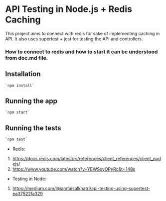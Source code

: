 # API Testing in Node.js + Redis Caching

This project aims to connect with redis for sake of implementing caching in API. It also uses supertest + jest for testing the API and controllers.

### How to connect to redis and how to start it can be understood from doc.md file.

## Installation

```bash
`npm install`
```

## Running the app

```bash
`npm start`
```

## Running the tests

```bash
`npm test`
```

- Redis:
1. https://docs.redis.com/latest/rs/references/client_references/client_nodejs/
2. https://www.youtube.com/watch?v=YEWSxyOPyRc&t=148s
- Testing in Node:
1. https://medium.com/@iamfaisalkhatri/api-testing-using-supertest-ea37522fa329
